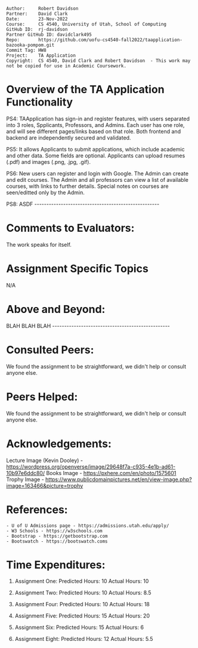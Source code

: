 ```
Author:     Robert Davidson
Partner:    David Clark
Date:       23-Nov-2022
Course:     CS 4540, University of Utah, School of Computing
GitHub ID:  rj-davidson
Partner GitHub ID: davidclark495
Repo:       https://github.com/uofu-cs4540-fall2022/taapplication-bazooka-pompom.git
Commit Tag: HW8
Project:    TA Application
Copyright:  CS 4540, David Clark and Robert Davidson  - This work may not be copied for use in Academic Coursework.
```
# Overview of the TA Application Functionality
    
PS4:
    TAApplication has sign-in and register features, with users separated
    into 3 roles, Spplicants, Professors, and Admins. Each user has one role, and will see
    different pages/links based on that role. Both frontend and backend are independently secured
    and validated.

PS5:
    It allows Applicants to submit applications, which include academic and other data. Some fields are optional.
    Applicants can upload resumes (.pdf) and images (.png, .jpg, .gif).

PS6:
    New users can register and login with Google. The Admin can create and edit courses. The Admin and all professors can view 
    a list of available courses, with links to further details. Special notes on courses are seen/editted only by the Admin.

PS8:
    ASDF ----------------------------------------------------



# Comments to Evaluators:

The work speaks for itself.

# Assignment Specific Topics

N/A

# Above and Beyond:

BLAH BLAH BLAH -------------------------------------------------

# Consulted Peers:

We found the assignment to be straightforward, we didn't help or consult anyone else.

# Peers Helped:

We found the assignment to be straightforward, we didn't help or consult anyone else.

# Acknowledgements:  

Lecture Image (Kevin Dooley) - https://wordpress.org/openverse/image/29648f7a-c935-4e1b-ad61-10b97e6ddc80/
Books Image - https://pxhere.com/en/photo/1575601
Trophy Image - https://www.publicdomainpictures.net/en/view-image.php?image=163466&picture=trophy

# References:

    - U of U Admissions page - https://admissions.utah.edu/apply/
    - W3 Schools - https://w3schools.com
    - Bootstrap - https://getbootstrap.com
    - Bootswatch - https://bootswatch.coms

# Time Expenditures:

   1. Assignment One: Predicted Hours: 10 Actual Hours: 10
   2. Assignment Two: Predicted Hours: 10 Actual Hours: 8.5
   
   4. Assignment Four: Predicted Hours: 10 Actual Hours: 18
   5. Assignment Five: Predicted Hours: 15 Actual Hours: 20
   6. Assignment Six: Predicted Hours: 15 Actual Hours:  6
   
   8. Assignment Eight: Predicted Hours: 12 Actual Hours:  5.5